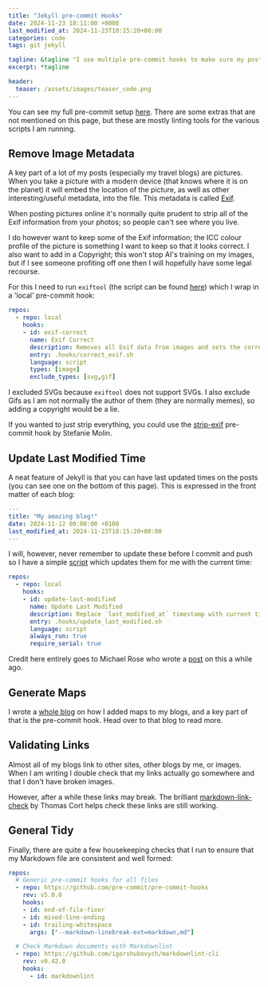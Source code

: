 ```yaml
---
title: "Jekyll pre-commit Hooks"
date: 2024-11-23 18:11:00 +0000
last_modified_at: 2024-11-23T18:15:20+00:00
categories: code
tags: git jekyll

tagline: &tagline "I use multiple pre-commit hooks to make sure my posts are really ready. This is my setup"
excerpt: *tagline

header:
  teaser: /assets/images/teaser_code.png
---
```


You can see my full pre-commit setup [here](https://github.com/pwhittlesea/pwhittlesea.github.com/blob/main/.pre-commit-config.yaml).
There are some extras that are not mentioned on this page, but these are mostly linting tools for the various scripts I am running.

## Remove Image Metadata

A key part of a lot of my posts (especially my travel blogs) are pictures.
When you take a picture with a modern device (that knows where it is on the planet) it will embed the location of the picture, as well as other interesting/useful metadata, into the file.
This metadata is called [Exif](https://en.wikipedia.org/wiki/Exif).

When posting pictures online it's normally quite prudent to strip all of the Exif information from your photos; so people can't see where you live.

I do however want to keep some of the Exif information; the ICC colour profile of the picture is something I want to keep so that it looks correct.
I also want to add in a Copyright; this won't stop AI's training on my images, but if I see someone profiting off one then I will hopefully have some legal recourse.

For this I need to run `exiftool` (the script can be found [here](https://github.com/pwhittlesea/pwhittlesea.github.com/blob/main/.hooks/correct_exif.sh)) which I wrap in a 'local' pre-commit hook:

```yaml
repos:
  - repo: local
    hooks:
    - id: exif-correct
      name: Exif Correct
      description: Removes all Exif data from images and sets the correct Copyright
      entry: .hooks/correct_exif.sh
      language: script
      types: [image]
      exclude_types: [svg,gif]
```

I excluded SVGs because `exiftool` does not support SVGs.
I also exclude Gifs as I am not normally the author of them (they are normally memes), so adding a copyright would be a lie.

If you wanted to just strip everything, you could use the [strip-exif](https://github.com/stefmolin/exif-stripper) pre-commit hook by Stefanie Molin.

## Update Last Modified Time

A neat feature of Jekyll is that you can have last updated times on the posts (you can see one on the bottom of this page).
This is expressed in the front matter of each blog:

```yaml
---
title: "My amazing blog!"
date: 2024-11-12 00:00:00 +0100
last_modified_at: 2024-11-23T18:15:20+00:00
---
```

I will, however, never remember to update these before I commit and push so I have a simple [script](https://github.com/pwhittlesea/pwhittlesea.github.com/blob/main/.hooks/update_last_modified.sh) which updates them for me with the current time:

```yaml
repos:
  - repo: local
    hooks:
    - id: update-last-modified
      name: Update Last Modified
      description: Replace `last_modified_at` timestamp with current time
      entry: .hooks/update_last_modified.sh
      language: script
      always_run: true
      require_serial: true
```

Credit here entirely goes to Michael Rose who wrote a [post](https://mademistakes.com/notes/adding-last-modified-timestamps-with-git/) on this a while ago.

## Generate Maps

I wrote a [whole blog](2024-09-28-adding-maps-to-my-travel-posts.md) on how I added maps to my blogs, and a key part of that is the pre-commit hook.
Head over to that blog to read more.

## Validating Links

Almost all of my blogs link to other sites, other blogs by me, or images.
When I am writing I double check that my links actually go somewhere and that I don't have broken images.

However, after a while these links may break.
The brilliant [markdown-link-check](https://github.com/tcort/markdown-link-check) by Thomas Cort helps check these links are still working.

## General Tidy

Finally, there are quite a few housekeeping checks that I run to ensure that my Markdown file are consistent and well formed:

```yaml
repos:
  # Generic pre-commit hooks for all files
  - repo: https://github.com/pre-commit/pre-commit-hooks
    rev: v5.0.0
    hooks:
    - id: end-of-file-fixer
    - id: mixed-line-ending
    - id: trailing-whitespace
      args: ["--markdown-linebreak-ext=markdown,md"]

  # Check Markdown documents with Markdownlint
  - repo: https://github.com/igorshubovych/markdownlint-cli
    rev: v0.42.0
    hooks:
      - id: markdownlint
```
